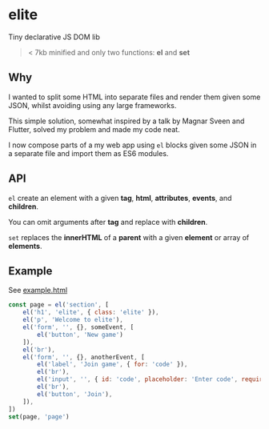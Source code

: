 # elite

Tiny declarative JS DOM lib

> < 7kb minified and only two functions: **el** and **set**

## Why

I wanted to split some HTML into separate files and render them given some JSON, whilst avoiding using any large frameworks.

This simple solution, somewhat inspired by a talk by Magnar Sveen and Flutter, solved my problem and made my code neat.

I now compose parts of a my web app using `el` blocks given some JSON in a separate file and import them as ES6 modules.

## API

`el` create an element with a given **tag**, **html**, **attributes**, 
**events**, and **children**.

You can omit arguments after **tag** and replace with **children**.

`set` replaces the **innerHTML** of a **parent** with a given **element** or array of **elements**.

## Example

See [example.html](example.html)

```Javascript
const page = el('section', [
    el('h1', 'elite', { class: 'elite' }),
    el('p', 'Welcome to elite'),
    el('form', '', {}, someEvent, [
        el('button', 'New game')
    ]),
    el('br'),
    el('form', '', {}, anotherEvent, [
        el('label', 'Join game', { for: 'code' }),
        el('br'),
        el('input', '', { id: 'code', placeholder: 'Enter code', required: true }),
        el('br'),
        el('button', 'Join'),
    ]),
])
set(page, 'page')
```